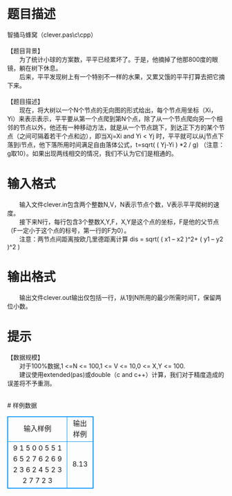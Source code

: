 # 

 
 # 题目描述 
<p>
智捅马蜂窝（clever.pas\c\cpp）<br><br>【题目背景】<br>　　为了统计小球的方案数，平平已经累坏了。于是，他摘掉了他那800度的眼镜，躺在树下休息。<br>　　后来，平平发现树上有一个特别不一样的水果，又累又饿的平平打算去把它摘下来。<br><br>【题目描述】<br>　　现在，将大树以一个N个节点的无向图的形式给出，每个节点用坐标（Xi，Yi）来表示表示，平平要从第一个点爬到第N个点，除了从一个节点爬向另一个相邻的节点以外，他还有一种移动方法，就是从一个节点跳下，到达正下方的某个节点（之间可隔着若干个点和边），即当Xj=Xi and Yi < Yj 时，平平就可以从j节点下落到i节点，他下落所用时间满足自由落体公式，t=sqrt( ( Yj-Yi ) *2 / g) （注意：g取10）。如果出现两线相交的情况，我们不认为它们是相通的。<br></p> 

 
 # 输入格式 
<p>
　　输入文件clever.in包含两个整数N,V，N表示节点个数，V表示平平爬树的速度。<br>　　接下来N行，每行包含3个整数X,Y,F，X,Y是这个点的坐标，F是他的父节点（F一定小于这个点的标号，第一行的F为0）。<br>　　注意：两节点间距离按欧几里德距离计算 dis = sqrt( ( x1 – x2 )^2+ ( y1 – y2 )^2 )<br></p> 

 
 # 输出格式 
<p>
　　输出文件clever.out输出仅包括一行，从1到N所用的最少所需时间T，保留两位小数。</p> 

 
 # 提示 
<p>
【数据规模】<br>　　对于100%数据,1 <=N <= 100,1 <= V <= 10,0 <= X,Y <= 100.<br>　　建议使用extended(pas)或double（c and c++）计算，我们对于精度造成的误差将不予重测。<br><br></p> 
# 样例数据
<style>
        table,table tr th, table tr td { border:1px solid #0094ff; }
        table { width: 200px; min-height: 25px; line-height: 25px; text-align: center; border-collapse: collapse;}   
    </style>
<table>
	<tr>
		<td>输入样例</td>
		<td>输出样例</td>
	</tr>
<tr><td>9 1
5 0 0
5 5 1
6 5 2
7 6 2
6 9 2
3 6 2
4 5 2
3 2 7
7 2 3
</td><td>8.13</td></tr></table>
